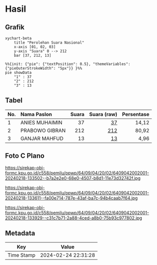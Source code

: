 # Hasil

## Grafik

```mermaid
xychart-beta
    title "Perolehan Suara Nasional"
    x-axis [01, 02, 03]
    y-axis "Suara" 0 --> 212
    bar [37, 212, 13]
```

```mermaid
%%{init: {"pie": {"textPosition": 0.5}, "themeVariables": {"pieOuterStrokeWidth": "5px"}} }%%
pie showData
    "1" : 37
    "2" : 212
    "3" : 13
```

## Tabel

| No. | Nama Paslon    | Suara | Suara (raw) | Persentase |
|:--- |:-------------- | -----:| -----------:| ----------:|
| 1   | ANIES MUHAIMIN | 37    | [37][p-1]   | 14,12      |
| 2   | PRABOWO GIBRAN | 212   | [212][p-2]  | 80,92      |
| 3   | GANJAR MAHFUD  | 13    | [13][p-3]   | 4,96       |


[p-1]: https://github.com/gigit-pemilu/pemilu-2024/blob/main/pilpres/hitung-suara/sub/64-kalimantan-timur/sub/09-penajam-paser-utara/sub/04-sepaku/sub/2002-bukit-raya/sub/001-tps/sub/paslon-1.txt
[p-2]: https://github.com/gigit-pemilu/pemilu-2024/blob/main/pilpres/hitung-suara/sub/64-kalimantan-timur/sub/09-penajam-paser-utara/sub/04-sepaku/sub/2002-bukit-raya/sub/001-tps/sub/paslon-2.txt
[p-3]: https://github.com/gigit-pemilu/pemilu-2024/blob/main/pilpres/hitung-suara/sub/64-kalimantan-timur/sub/09-penajam-paser-utara/sub/04-sepaku/sub/2002-bukit-raya/sub/001-tps/sub/paslon-3.txt

## Foto C Plano

https://sirekap-obj-formc.kpu.go.id/c558/pemilu/ppwp/64/09/04/20/02/6409042002001-20240218-133502--b7a2e2e0-68e0-4507-b8d1-11e73d32742f.jpg

https://sirekap-obj-formc.kpu.go.id/c558/pemilu/ppwp/64/09/04/20/02/6409042002001-20240218-133611--fa00e714-787e-43af-ba7c-94b4caab7f64.jpg

https://sirekap-obj-formc.kpu.go.id/c558/pemilu/ppwp/64/09/04/20/02/6409042002001-20240218-133929--c31c7b71-2a88-4ced-a8b0-75b93c977802.jpg


## Metadata

| Key        | Value               |
| ---------- | ------------------- |
| Time Stamp | 2024-02-24 22:31:28 |



